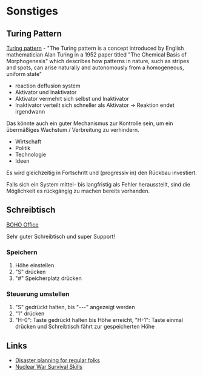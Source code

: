 # Sonstiges

## Turing Pattern

[Turing pattern](https://en.wikipedia.org/wiki/Turing_pattern) - "The Turing pattern is a concept introduced by English mathematician Alan Turing in a 1952 paper titled "The Chemical Basis of Morphogenesis" which describes how patterns in nature, such as stripes and spots, can arise naturally and autonomously from a homogeneous, uniform state"

- reaction deffusion system
- Aktivator und Inaktivator
- Aktivator vermehrt sich selbst und Inaktivator
- Inaktivator verteilt sich schneller als Aktivator -> Reaktion endet irgendwann

Das könnte auch ein guter Mechanismus zur Kontrolle sein, um ein übermäßiges Wachstum / Verbreitung zu verhindern.

- Wirtschaft
- Politik
- Technologie
- Ideen

Es wird gleichzeitig in Fortschritt und (progressiv in) den Rückbau investiert. 

Falls sich ein System mittel- bis langfristig als Fehler herausstellt, sind die Möglichkeit es rückgängig zu machen bereits vorhanden.

## Schreibtisch

[BOHO Office](https://www.boho-moebel.de/)

Sehr guter Schreibtisch und super Support!

### Speichern

1. Höhe einstellen
2. "S" drücken
3. "#" Speicherplatz drücken

### Steuerung umstellen

1. "S" gedrückt halten, bis "---" angezeigt werden
2. "1" drücken
3. "H-0": Taste gedrückt halten bis Höhe erreicht, "H-1": Taste einmal drücken und Schreibtisch fährt zur gespeicherten Höhe

## Links

- [Disaster planning for regular folks](https://lcamtuf.coredump.cx/prep/index-old.shtml)
- [Nuclear War Survival Skills](http://oism.org/nwss/nwss.pdf)